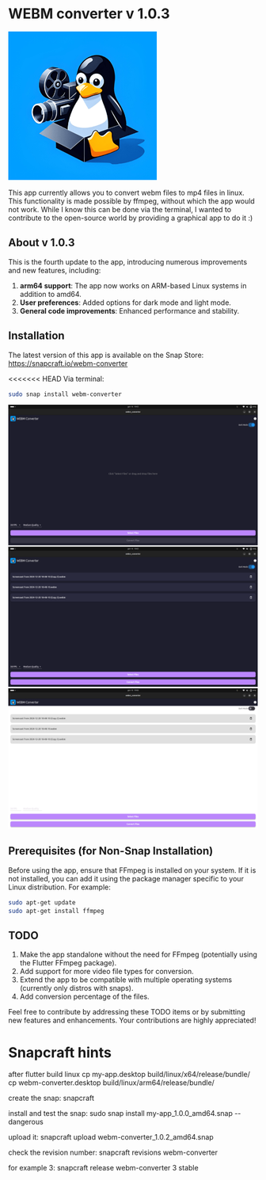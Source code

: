 # WEBM converter v 1.0.3
<img src="./utils/photos/icon_512p.png" alt="icon" width="300" />


This app currently allows you to convert webm files to mp4 files in linux. This functionality is made possible by ffmpeg, without which the app would not work. While I know this can be done via the terminal, I wanted to contribute to the open-source world by providing a graphical app to do it :)

## About v 1.0.3

This is the fourth update to the app, introducing numerous improvements and new features, including:

1. **arm64 support**: The app now works on ARM-based Linux systems in addition to amd64.  
2. **User preferences**: Added options for dark mode and light mode.   
3. **General code improvements**: Enhanced performance and stability.  



## Installation

The latest version of this app is available on the Snap Store:
https://snapcraft.io/webm-converter

<<<<<<< HEAD
Via terminal:

```bash
sudo snap install webm-converter
```


![Screenshot 1](./utils/photos/screen_10.png)
![screenshot 2](./utils/photos/screen_11.png)
![Screenshot 3](./utils/photos/screen_12.png)


## Prerequisites (for Non-Snap Installation)

Before using the app, ensure that FFmpeg is installed on your system. If it is not installed, you can add it using the package manager specific to your Linux distribution. For example:

```bash
sudo apt-get update
sudo apt-get install ffmpeg
```


## TODO
1. Make the app standalone without the need for FFmpeg (potentially using the Flutter FFmpeg package).
2. Add support for more video file types for conversion.
3. Extend the app to be compatible with multiple operating systems (currently only distros with snaps).
4. Add conversion percentage of the files.


Feel free to contribute by addressing these TODO items or by submitting new features and enhancements. Your contributions are highly appreciated!

# Snapcraft hints

after flutter build linux
cp my-app.desktop build/linux/x64/release/bundle/
cp webm-converter.desktop build/linux/arm64/release/bundle/

create the snap:
snapcraft

install and test the snap:
sudo snap install my-app_1.0.0_amd64.snap --dangerous

upload it:
snapcraft upload webm-converter_1.0.2_amd64.snap

check the revision number:
snapcraft revisions webm-converter

for example 3:
snapcraft release webm-converter 3 stable
